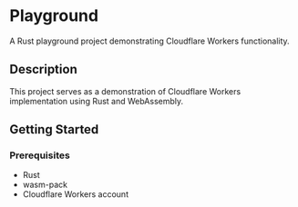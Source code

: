 # Playground

A Rust playground project demonstrating Cloudflare Workers functionality.

## Description

This project serves as a demonstration of Cloudflare Workers implementation using Rust and WebAssembly.

## Getting Started

### Prerequisites

- Rust
- wasm-pack
- Cloudflare Workers account
